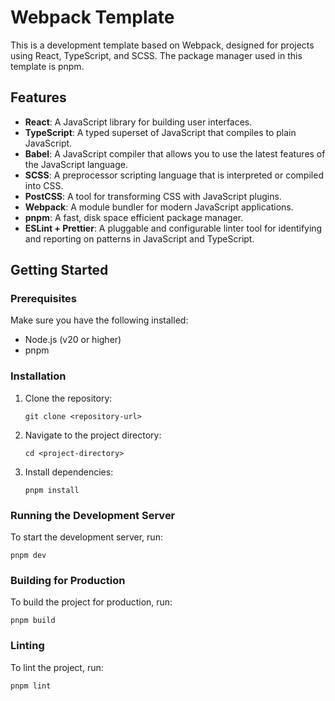 # Webpack Template

This is a development template based on Webpack, designed for projects using React, TypeScript, and SCSS. The package manager used in this template is pnpm.

## Features

- **React**: A JavaScript library for building user interfaces.
- **TypeScript**: A typed superset of JavaScript that compiles to plain JavaScript.
- **Babel**: A JavaScript compiler that allows you to use the latest features of the JavaScript language.
- **SCSS**: A preprocessor scripting language that is interpreted or compiled into CSS.
- **PostCSS**: A tool for transforming CSS with JavaScript plugins.
- **Webpack**: A module bundler for modern JavaScript applications.
- **pnpm**: A fast, disk space efficient package manager.
- **ESLint + Prettier**: A pluggable and configurable linter tool for identifying and reporting on patterns in JavaScript and TypeScript.

## Getting Started

### Prerequisites

Make sure you have the following installed:

- Node.js (v20 or higher)
- pnpm

### Installation

1. Clone the repository:

    ```shell
    git clone <repository-url>
    ```

2. Navigate to the project directory:

    ```shell
    cd <project-directory>
    ```

3. Install dependencies:

    ```shell
    pnpm install
    ```

### Running the Development Server

To start the development server, run:

```shell
pnpm dev
```
### Building for Production

To build the project for production, run:

```shell
pnpm build
```

### Linting

To lint the project, run:

```shell
pnpm lint
```
